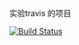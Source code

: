 实验travis 的项目

[![Build Status](https://travis-ci.com/Jetereting/travisTest.svg?branch=master)](https://travis-ci.org/Jetereting/travisTest)
